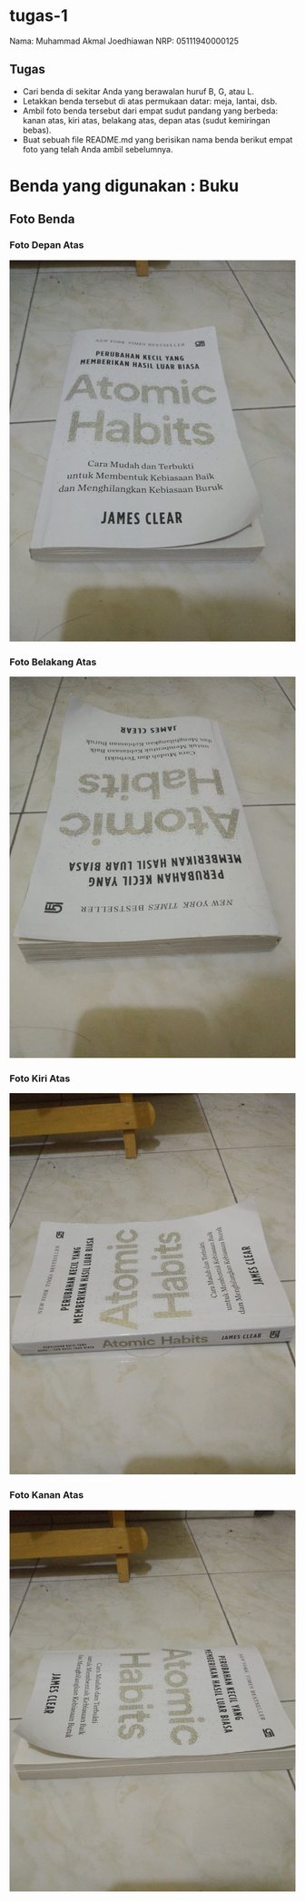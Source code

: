 # tugas-1

Nama: Muhammad Akmal Joedhiawan
NRP: 05111940000125

## Tugas 
* Cari benda di sekitar Anda yang berawalan huruf B, G, atau L.
* Letakkan benda tersebut di atas permukaan datar: meja, lantai, dsb.
* Ambil foto benda tersebut dari empat sudut pandang yang berbeda: kanan atas, kiri atas, belakang atas, depan atas (sudut kemiringan bebas).
* Buat sebuah file README.md yang berisikan nama benda berikut empat foto yang telah Anda ambil sebelumnya.

# Benda yang digunakan : Buku

## Foto Benda

### Foto Depan Atas

![Depan atas](https://github.com/cg2021b/tugas-1-ajoedhi19/blob/main/img/depan.jpeg)

### Foto Belakang Atas

![Belakang Atas](https://github.com/cg2021b/tugas-1-ajoedhi19/blob/main/img/belakang.jpeg)

### Foto Kiri Atas

![Kiri Atas](https://github.com/cg2021b/tugas-1-ajoedhi19/blob/main/img/kiri.jpeg)

### Foto Kanan Atas

![Kanan Atas](https://github.com/cg2021b/tugas-1-ajoedhi19/blob/main/img/kanan.jpeg)
